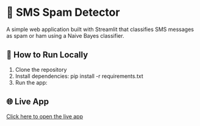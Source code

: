 # 📩 SMS Spam Detector

A simple web application built with Streamlit that classifies SMS messages as spam or ham using a Naive Bayes classifier.

## 🔧 How to Run Locally

1. Clone the repository
2. Install dependencies: pip install -r requirements.txt
3. Run the app:

## 🌐 Live App

[Click here to open the live app](https://your-username-your-repo-name.streamlit.app)